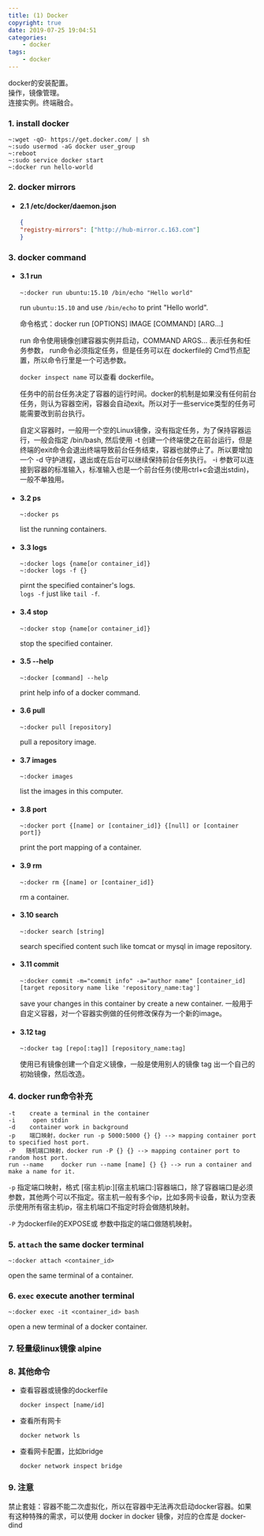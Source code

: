 ```yaml
---
title: (1) Docker
copyright: true
date: 2019-07-25 19:04:51
categories:
    - docker
tags:
    - docker
---
```

docker的安装配置。  
操作，镜像管理。    
连接实例。终端融合。

<!-- more -->

### **1. install docker**

```
~:wget -qO- https://get.docker.com/ | sh
~:sudo usermod -aG docker user_group
~:reboot
~:sudo service docker start
~:docker run hello-world
```

### **2. docker mirrors**

 + #### 2.1 /etc/docker/daemon.json

    ```json
    {
    "registry-mirrors": ["http://hub-mirror.c.163.com"]
    }
    ```

### **3. docker command**

+ #### 3.1 run

    ```
    ~:docker run ubuntu:15.10 /bin/echo "Hello world"
    ```
    run `ubuntu:15.10` and use `/bin/echo` to print "Hello world".

    命令格式：docker run [OPTIONS] IMAGE [COMMAND] [ARG...]

    run 命令使用镜像创建容器实例并启动，COMMAND ARGS... 表示任务和任务参数， run命令必须指定任务，但是任务可以在 dockerfile的 Cmd节点配置，所以命令行里是一个可选参数。

    `docker inspect name` 可以查看 dockerfile。

    任务中的前台任务决定了容器的运行时间。docker的机制是如果没有任何前台任务，则认为容器空闲，容器会自动exit。所以对于一些service类型的任务可能需要改到前台执行。

    自定义容器时，一般用一个空的Linux镜像，没有指定任务，为了保持容器运行，一般会指定 /bin/bash, 然后使用 -t 创建一个终端使之在前台运行，但是终端的exit命令会退出终端导致前台任务结束，容器也就停止了。所以要增加一个 -d 守护进程，退出或在后台可以继续保持前台任务执行。 -i 参数可以连接到容器的标准输入，标准输入也是一个前台任务(使用ctrl+c会退出stdin)，一般不单独用。

+ #### 3.2 ps

    ```
    ~:docker ps
    ```
    list the running containers.

+ #### 3.3 logs

    ```
    ~:docker logs {name[or container_id]}
    ~:docker logs -f {}
    ```
    pirnt the specified container's logs.   
    `logs -f` just like `tail -f`.

+ #### 3.4 stop

    ```
    ~:docker stop {name[or container_id]}
    ```
    stop the specified container.

+ #### 3.5 --help

    ```
    ~:docker [command] --help
    ```
    print help info of a docker command.

+ #### 3.6 pull
    ```
    ~:docker pull [repository]
    ```
    pull a repository image.

+ #### 3.7 images

    ```
    ~:docker images
    ```
    list the images in this computer.

+ #### 3.8 port

    ```
    ~:docker port {[name] or [container_id]} {[null] or [container port]}
    ```
    print the port mapping of a container.

+ #### 3.9 rm

    ```
    ~:docker rm {[name] or [container_id]}
    ```
    rm a container.

+ #### 3.10 search

    ```
    ~:docker search [string]
    ```
    search specified content such like tomcat or mysql in image repository.

+ #### 3.11 commit

    ```
    ~:docker commit -m="commit info" -a="author name" [container_id] [target repository name like 'repository_name:tag']
    ```
    save your changes in this container by create a new container.
    一般用于自定义容器，对一个容器实例做的任何修改保存为一个新的image。

+ #### 3.12 tag

    ```
    ~:docker tag [repo[:tag]] [repository_name:tag]
    ```
    使用已有镜像创建一个自定义镜像，一般是使用别人的镜像 tag 出一个自己的初始镜像，然后改造。

### **4. docker run命令补充**

```
-t    create a terminal in the container
-i     open stdin
-d    container work in background
-p    端口映射，docker run -p 5000:5000 {} {} --> mapping container port to specified host port.
-P   随机端口映射，docker run -P {} {} --> mapping container port to random host port.
run --name     docker run --name [name] {} {} --> run a container and make a name for it.
```
`-p` 指定端口映射，格式 [宿主机ip:][宿主机端口:]容器端口，除了容器端口是必须参数，其他两个可以不指定。宿主机一般有多个ip，比如多网卡设备，默认为空表示使用所有宿主机ip，宿主机端口不指定时将会做随机映射。

`-P` 为dockerfile的EXPOSE或 参数中指定的端口做随机映射。

### **5. `attach` the same docker terminal**

```
~:docker attach <container_id>
```
open the same terminal of a container.

### **6. `exec` execute another terminal**

```
~:docker exec -it <container_id> bash
```
open a new terminal of a docker container.

### **7. 轻量级linux镜像 alpine**

### **8. 其他命令**

+ 查看容器或镜像的dockerfile

    `docker inspect [name/id]`

+ 查看所有网卡

    `docker network ls`

+ 查看网卡配置，比如bridge

    `docker network inspect bridge`

### **9. 注意**

禁止套娃：容器不能二次虚拟化，所以在容器中无法再次启动docker容器。如果有这种特殊的需求，可以使用 docker in docker 镜像，对应的仓库是 docker-dind


